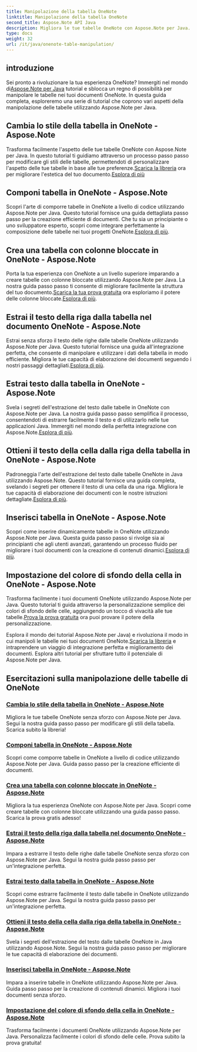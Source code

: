 ```yaml
---
title: Manipolazione della tabella OneNote
linktitle: Manipolazione della tabella OneNote
second_title: Aspose.Note API Java
description: Migliora le tue tabelle OneNote con Aspose.Note per Java. Cambia stili, componi tabelle, estrai testo senza problemi. Scarica la libreria per creare facilmente documenti.
type: docs
weight: 32
url: /it/java/onenote-table-manipulation/
---
```



## introduzione

 Sei pronto a rivoluzionare la tua esperienza OneNote? Immergiti nel mondo di[Aspose.Note per Java](https://www.aspose.com/products/note/java) tutorial e sblocca un regno di possibilità per manipolare le tabelle nei tuoi documenti OneNote. In questa guida completa, esploreremo una serie di tutorial che coprono vari aspetti della manipolazione delle tabelle utilizzando Aspose.Note per Java.

## Cambia lo stile della tabella in OneNote - Aspose.Note
 Trasforma facilmente l'aspetto delle tue tabelle OneNote con Aspose.Note per Java. In questo tutorial ti guidiamo attraverso un processo passo passo per modificare gli stili delle tabelle, permettendoti di personalizzare l'aspetto delle tue tabelle in base alle tue preferenze.[Scarica la libreria](https://releases.aspose.com/downloads/note/java) ora per migliorare l'estetica del tuo documento.[Esplora di più](./change-table-style/)

## Componi tabella in OneNote - Aspose.Note
Scopri l'arte di comporre tabelle in OneNote a livello di codice utilizzando Aspose.Note per Java. Questo tutorial fornisce una guida dettagliata passo passo per la creazione efficiente di documenti. Che tu sia un principiante o uno sviluppatore esperto, scopri come integrare perfettamente la composizione delle tabelle nei tuoi progetti OneNote.[Esplora di più](./compose-table/).

## Crea una tabella con colonne bloccate in OneNote - Aspose.Note
 Porta la tua esperienza con OneNote a un livello superiore imparando a creare tabelle con colonne bloccate utilizzando Aspose.Note per Java. La nostra guida passo passo ti consente di migliorare facilmente la struttura del tuo documento.[Scarica la tua prova gratuita](https://www.aspose.com/downloads/note/java) ora esploriamo il potere delle colonne bloccate.[Esplora di più](./create-table-with-locked-columns/).

## Estrai il testo della riga dalla tabella nel documento OneNote - Aspose.Note
Estrai senza sforzo il testo delle righe dalle tabelle OneNote utilizzando Aspose.Note per Java. Questo tutorial fornisce una guida all'integrazione perfetta, che consente di manipolare e utilizzare i dati della tabella in modo efficiente. Migliora le tue capacità di elaborazione dei documenti seguendo i nostri passaggi dettagliati.[Esplora di più](./extract-row-text-from-table/).

## Estrai testo dalla tabella in OneNote - Aspose.Note
 Svela i segreti dell'estrazione del testo dalle tabelle in OneNote con Aspose.Note per Java. La nostra guida passo passo semplifica il processo, consentendoti di estrarre facilmente il testo e di utilizzarlo nelle tue applicazioni Java. Immergiti nel mondo della perfetta integrazione con Aspose.Note.[Esplora di più](./extract-text-from-table/).

## Ottieni il testo della cella dalla riga della tabella in OneNote - Aspose.Note
 Padroneggia l'arte dell'estrazione del testo dalle tabelle OneNote in Java utilizzando Aspose.Note. Questo tutorial fornisce una guida completa, svelando i segreti per ottenere il testo di una cella da una riga. Migliora le tue capacità di elaborazione dei documenti con le nostre istruzioni dettagliate.[Esplora di più](./get-cell-text-from-row/).

## Inserisci tabella in OneNote - Aspose.Note
Scopri come inserire dinamicamente tabelle in OneNote utilizzando Aspose.Note per Java. Questa guida passo passo si rivolge sia ai principianti che agli utenti avanzati, garantendo un processo fluido per migliorare i tuoi documenti con la creazione di contenuti dinamici.[Esplora di più](./insert-table/).

## Impostazione del colore di sfondo della cella in OneNote - Aspose.Note
 Trasforma facilmente i tuoi documenti OneNote utilizzando Aspose.Note per Java. Questo tutorial ti guida attraverso la personalizzazione semplice dei colori di sfondo delle celle, aggiungendo un tocco di vivacità alle tue tabelle.[Prova la prova gratuita](https://www.aspose.com/downloads/note/java) ora puoi provare il potere della personalizzazione.

 Esplora il mondo dei tutorial Aspose.Note per Java) e rivoluziona il modo in cui manipoli le tabelle nei tuoi documenti OneNote.[Scarica la libreria](https://releases.aspose.com/downloads/note/java) e intraprendere un viaggio di integrazione perfetta e miglioramento dei documenti. Esplora altri tutorial per sfruttare tutto il potenziale di Aspose.Note per Java.
## Esercitazioni sulla manipolazione delle tabelle di OneNote
### [Cambia lo stile della tabella in OneNote - Aspose.Note](./change-table-style/)
Migliora le tue tabelle OneNote senza sforzo con Aspose.Note per Java. Segui la nostra guida passo passo per modificare gli stili della tabella. Scarica subito la libreria!
### [Componi tabella in OneNote - Aspose.Note](./compose-table/)
Scopri come comporre tabelle in OneNote a livello di codice utilizzando Aspose.Note per Java. Guida passo passo per la creazione efficiente di documenti.
### [Crea una tabella con colonne bloccate in OneNote - Aspose.Note](./create-table-with-locked-columns/)
Migliora la tua esperienza OneNote con Aspose.Note per Java. Scopri come creare tabelle con colonne bloccate utilizzando una guida passo passo. Scarica la prova gratis adesso!
### [Estrai il testo della riga dalla tabella nel documento OneNote - Aspose.Note](./extract-row-text-from-table/)
Impara a estrarre il testo delle righe dalle tabelle OneNote senza sforzo con Aspose.Note per Java. Segui la nostra guida passo passo per un'integrazione perfetta.
### [Estrai testo dalla tabella in OneNote - Aspose.Note](./extract-text-from-table/)
Scopri come estrarre facilmente il testo dalle tabelle in OneNote utilizzando Aspose.Note per Java. Segui la nostra guida passo passo per un'integrazione perfetta.
### [Ottieni il testo della cella dalla riga della tabella in OneNote - Aspose.Note](./get-cell-text-from-row/)
Svela i segreti dell'estrazione del testo dalle tabelle OneNote in Java utilizzando Aspose.Note. Segui la nostra guida passo passo per migliorare le tue capacità di elaborazione dei documenti.
### [Inserisci tabella in OneNote - Aspose.Note](./insert-table/)
Impara a inserire tabelle in OneNote utilizzando Aspose.Note per Java. Guida passo passo per la creazione di contenuti dinamici. Migliora i tuoi documenti senza sforzo.
### [Impostazione del colore di sfondo della cella in OneNote - Aspose.Note](./setting-cell-background-color/)
Trasforma facilmente i documenti OneNote utilizzando Aspose.Note per Java. Personalizza facilmente i colori di sfondo delle celle. Prova subito la prova gratuita!